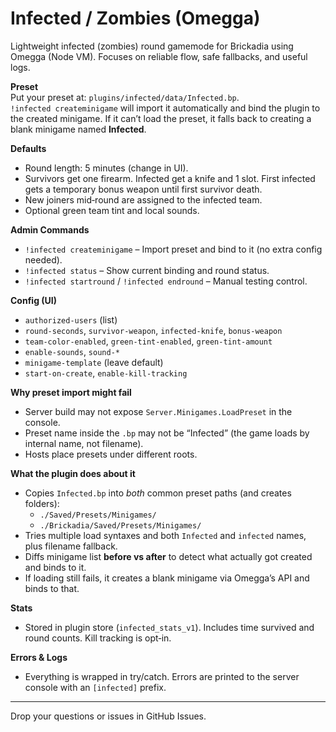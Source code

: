 # Infected / Zombies (Omegga)

Lightweight infected (zombies) round gamemode for Brickadia using Omegga (Node VM). Focuses on reliable flow, safe fallbacks, and useful logs.

**Preset**  
Put your preset at: `plugins/infected/data/Infected.bp`.  
`!infected createminigame` will import it automatically and bind the plugin to the created minigame. If it can’t load the preset, it falls back to creating a blank minigame named **Infected**.

**Defaults**
- Round length: 5 minutes (change in UI).
- Survivors get one firearm. Infected get a knife and 1 slot. First infected gets a temporary bonus weapon until first survivor death.
- New joiners mid‑round are assigned to the infected team.
- Optional green team tint and local sounds.

**Admin Commands**
- `!infected createminigame` – Import preset and bind to it (no extra config needed).
- `!infected status` – Show current binding and round status.
- `!infected startround` / `!infected endround` – Manual testing control.

**Config (UI)**
- `authorized-users` (list)
- `round-seconds`, `survivor-weapon`, `infected-knife`, `bonus-weapon`
- `team-color-enabled`, `green-tint-enabled`, `green-tint-amount`
- `enable-sounds`, `sound-*`
- `minigame-template` (leave default)
- `start-on-create`, `enable-kill-tracking`

**Why preset import might fail**
- Server build may not expose `Server.Minigames.LoadPreset` in the console.
- Preset name inside the `.bp` may not be “Infected” (the game loads by internal name, not filename).
- Hosts place presets under different roots.

**What the plugin does about it**
- Copies `Infected.bp` into *both* common preset paths (and creates folders):  
  - `./Saved/Presets/Minigames/`  
  - `./Brickadia/Saved/Presets/Minigames/`
- Tries multiple load syntaxes and both `Infected` and `infected` names, plus filename fallback.
- Diffs minigame list **before vs after** to detect what actually got created and binds to it.
- If loading still fails, it creates a blank minigame via Omegga’s API and binds to that.

**Stats**
- Stored in plugin store (`infected_stats_v1`). Includes time survived and round counts. Kill tracking is opt‑in.

**Errors & Logs**
- Everything is wrapped in try/catch. Errors are printed to the server console with an `[infected]` prefix.

---

Drop your questions or issues in GitHub Issues.
